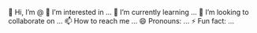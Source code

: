 👋 Hi, I’m @
👀 I’m interested in ...
🌱 I’m currently learning ...
💞️ I’m looking to collaborate on ...
📫 How to reach me ...
😄 Pronouns: ...
⚡ Fun fact: ...

<!---
shankaralu/shankaralu is a ✨ special ✨ repository because its `README.md` (this file) appears on your GitHub profile.
You can click the Preview link to take a look at your changes.
--->
